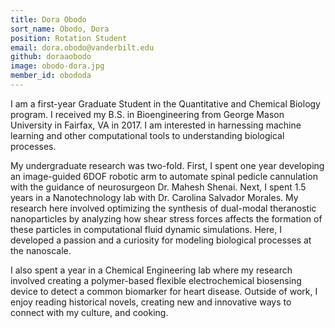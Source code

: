 ```yaml
---
title: Dora Obodo
sort_name: Obodo, Dora
position: Rotation Student
email: dora.obodo@vanderbilt.edu
github: doraaobodo
image: obodo-dora.jpg
member_id: obododa
---
```


I am a first-year Graduate Student in the Quantitative and Chemical Biology program. I received my B.S. in Bioengineering from George Mason University in Fairfax, VA in 2017. I am interested in harnessing machine learning and other computational tools to understanding biological processes.

My undergraduate research was two-fold. First, I spent one year developing an image-guided 6DOF robotic arm to automate spinal pedicle cannulation with the guidance of neurosurgeon Dr. Mahesh Shenai. Next, I spent 1.5 years in a Nanotechnology lab with Dr. Carolina Salvador Morales. My research here involved optimizing the synthesis of dual-modal theranostic nanoparticles by analyzing how shear stress forces affects the formation of these particles in computational fluid dynamic simulations. Here, I developed a passion and a curiosity for modeling biological processes at the nanoscale. 

I also spent a year in a Chemical Engineering lab where my research involved creating a polymer-based flexible electrochemical biosensing device to detect a common biomarker for heart disease. 
Outside of work, I enjoy reading historical novels, creating new and innovative ways to connect with my culture, and cooking.